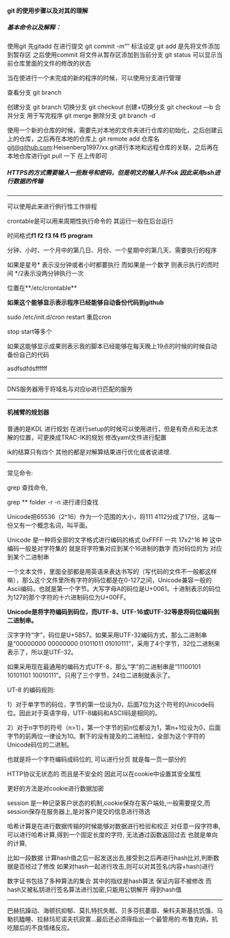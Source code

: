 #### git 的使用步骤以及对其的理解

##### 基本命令以及解释：

使用git 先gitadd 在进行提交 git commit -m“” 标注设定
git add 是先将文件添加到暂存区 之后使用commit 将文件从暂存区添加到当前分支
git status 可以显示当前仓库里面的文件的修改的状态

当在使进行一个未完成的新的程序的时候，可以使用分支进行管理

查看分支 git branch

创建分支 git branch <name>
切换分支 git checkout <name>
创建+切换分支 git checkout —b<name>
合并分支 用于写完程序 git merge<name>
删除分支 git branch -d <name>





使用一个新的仓库的时候，需要先对本地的文件夹进行仓库的初始化，之后创建云上的仓库，之后再在本地的仓库上 git remote add 仓库名 git@github.com:Heisenberg1997/xx.git进行本地和远程仓库的关联，之后再在本地仓库进行git pull 一下 在上传即可

##### HTTPS的方式需要输入一些账号和密码，但是明文的输入并不ok 因此采用ssh进行数据的传输







****



可以使用此来进行例行性工作排程

crontable是可以用来周期性执行命令的 其运行一般在后台运行	

时间格式**f1 f2 f3 f4 f5 program** 

分钟、小时、一个月中的第几日、月份、一个星期中的第几天、需要执行的程序

如果是星号* 表示没分钟或者小时都要执行 而如果是一个数字 则表示执行的而时间 */2表示没两分钟执行一次

位置在**/etc/crontable**

**如果这个能够显示表示程序已经能够自动备份代码到github**

sudo /etc/init.d/cron restart 重启cron

stop start等多个

如果这能够显示成果则表示我的脚本已经能够在每天晚上19点的时候的时候自动备份自己的代码

asdfsdfdsffffff

****

DNS服务器用于将域名与对应ip进行匹配的服务









****

#### 机械臂的规划器

普通的是KDL 进行规划 在进行setup的时候可以使用进行，但是有奇点和无法求解的位置，可更换成TRAC-IK的规划 修改yaml文件进行配置

ik的结算只有四个 其他的都是对解算结果进行优化或者说递增.

***

常见命令:

grep 查找命令,

grep ** folder -r -n 进行递归查找

Unicode把65536（2^16）作为一个范围的大小，将111 4112分成了17份，这每一份又有一个概念名词，叫平面。

Unicode 是一种将全部的文字格式进行编码的格式   0xFFFF 一共 17x2^16 种  这中编码一般是对字符集的 就是将字符集对应到某个16进制的数字 而对码位的为 对应到某个二进制串

一个文本文件，里面全部都是用英语来表达书写的（写代码的文件不一般都这样嘛），那么这个文件里所有字符的码位都是在0-127之间，Unicode兼容一般的Ascii编码，也就是第一个字节。大写字母A的码位是U+0061。十进制表示的码位为127的那个字符的十六进制码位为U+00FF。

**Unicode是将字符编码到码位，而UTF-8、UTF-16或UTF-32等是将码位编码到二进制串。**

汉字字符“字”，码位是U+5B57。如果采用UTF-32编码方式，那么二进制串是“00000000 00000000 01011011 01010111”，采用了4个字节，32位二进制来表示了，所以是UTF-32。

如果采用现在最通用的编码方式UTF-8，那么“字”的二进制串是“11100101 10101101 10010111”。只用了三个字节，24位二进制就表示了。

UT-8 的编码规则:

1）对于单字节的码位，字节的第一位设为0，后面7位为这个符号的Unicode码位。因此对于英语字母，UTF-8编码和ASCII码是相同的。

 

2）对于n字节的符号（n>1），第一个字节的前n位都设为1，第n+1位设为0，后面字节的前两位一律设为10。剩下的没有提及的二进制位，全部为这个字符的Unicode码位的二进制。

也就是将一个字符编码成码位的, 可以进行分页 就是每一页一部分的



HTTP协议无状态的 而且是不安全的 因此可以在cookie中设置其安全属性 

更好的方法是对cookie进行数据加密





session 是一种记录客户状态的机制,cookie保存在客户端处,一般需要提交,而session保存在服务器上,是对客户提交的信息进行筛选

 哈希计算是在进行数据传输的时候能够对数据进行检验和校正 对任意一段字符串,可以进行哈希计算,得到一个固定长度的字符, 无法通过函数返回过去 也就是单向的计算,

比如一段数据 计算hash值之后一起发送出去,接受到之后再进行hash比对,判断数据是否经过了修改 如果对hash一起进行攻击,则可以对其签名(内容+hash)进行

数字证书包括了多种算法的集合  其中的指纹是hash算法 保证内容不被修改 而hash又被私钥进行签名算法进行加密,只能用公钥解开 得到hash值

***

巴赫抗躁动、海顿抗抑郁、莫扎特抗失眠、贝多芬抗萎靡、柴科夫斯基抗饥饿、马勒抗瞌睡、拉赫玛尼诺夫抗寂寞...最后还必须得指出一个最管用的:布鲁克纳，抗吃醋后的不良情绪反应。